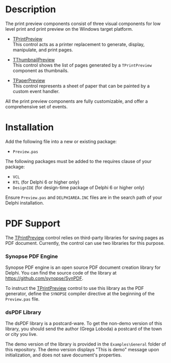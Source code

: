 Description
===========
The print preview components consist of three visual components for low level print and print preview on the Windows target platform.

- [TPrintPreview](Docs/TPrintPreview.md) \
  This control acts as a printer replacement to generate, display, manipulate, and print pages.

- [TThumbnailPreview](Docs/TThumbnailPreview.md) \
  This control shows the list of pages generated by a `TPrintPreview` component as thumbnails.

- [TPaperPreview](Docs/TPaperPreview.md) \
  This control represents a sheet of paper that can be painted by a custom event handler.

All the print preview components are fully customizable, and offer a comprehensive set of events.

Installation
============
Add the following file into a new or existing package:

- `Preview.pas`

The following packages must be added to the requires clause of your package:

- `VCL`
- `RTL` (for Delphi 6 or higher only)
- `DesignIDE` (for design-time package of Delphi 6 or higher only)

Ensure `Preview.pas` and `DELPHIAREA.INC` files are in the search path of your Delphi installation.

PDF Support
===========
The [TPrintPreview](Docs/TPrintPreview.md) control relies on third-party libraries for saving pages as PDF document. Currently, the control can use two libraries for this purpose.

### Synopse PDF Engine
Synopse PDF engine is an open source PDF document creation library for Delphi. You can find the source code of the library at https://github.com/synopse/SynPDF.

To instruct the [TPrintPreview](Docs/TPrintPreview.md) control to use this library as the PDF generator, define the `SYNOPSE` compiler directive at the beginning of the `Preview.pas` file.

### dsPDF Library
The dsPDF library is a postcard-ware. To get the non-demo version of this library, you should send the author (Grega Loboda) a postcard of the town or city you live.

The demo version of the library is provided in the `Examples\General` folder of this repository. The demo version displays "This is demo" message upon initialization, and does not save document's properties.
